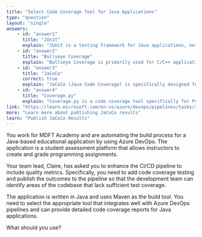 ```yaml
---
title: "Select Code Coverage Tool for Java Applications"
type: "question"
layout: "single"
answers:
    - id: "answer1"
      title: "JUnit"
      explain: "JUnit is a testing framework for Java applications, not a code coverage tool. While it's used for unit testing, it doesn't provide code coverage metrics by itself."
    - id: "answer2"
      title: "Bullseye Coverage"
      explain: "Bullseye Coverage is primarily used for C/C++ applications, not Java applications, making it unsuitable for this scenario."
    - id: "answer3"
      title: "JaCoCo"
      correct: true
      explain: "JaCoCo (Java Code Coverage) is specifically designed for Java applications and integrates well with Maven and Azure DevOps. It provides comprehensive code coverage metrics including line, branch, and instruction coverage, making it ideal for this scenario."
    - id: "answer4"
      title: "Coverage.py"
      explain: "Coverage.py is a code coverage tool specifically for Python applications, not for Java applications."
link: "https://learn.microsoft.com/en-us/azure/devops/pipelines/tasks/reference/publish-code-coverage-results-v1"
more: "Learn more about publishing JaCoCo results"
learn: "Publish JaCoCo Results"
---
```


You work for MDFT Academy and are automating the build process for a Java-based educational application by using Azure DevOps. The application is a student assessment platform that allows instructors to create and grade programming assignments.

Your team lead, Claire, has asked you to enhance the CI/CD pipeline to include quality metrics. Specifically, you need to add code coverage testing and publish the outcomes to the pipeline so that the development team can identify areas of the codebase that lack sufficient test coverage.

The application is written in Java and uses Maven as the build tool. You need to select the appropriate tool that integrates well with Azure DevOps pipelines and can provide detailed code coverage reports for Java applications.

What should you use?

